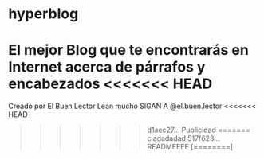 # hyperblog
El mejor Blog que te encontrarás en Internet acerca de párrafos y encabezados 
<<<<<<< HEAD
=======
Creado por El Buen Lector
Lean mucho
SIGAN A @el.buen.lector
<<<<<<< HEAD
>>>>>>> d1aec27... Publicidad
=======
ciadadadad
>>>>>>> 517f623... READMEEEE
[========]